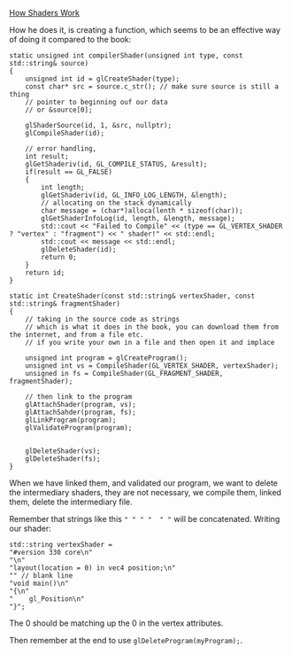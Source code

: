 [How Shaders Work](https://www.youtube.com/watch?v=5W7JLgFCkwI&list=PLlrATfBNZ98foTJPJ_Ev03o2oq3-GGOS2&index=7)

How he does it, is creating a function, which seems to be an effective way of doing it compared to the book: 
```
static unsigned int compilerShader(unsigned int type, const std::string& source)
{ 
	unsigned int id = glCreateShader(type);
	const char* src = source.c_str(); // make sure source is still a thing
	// pointer to beginning ouf our data 
	// or &source[0];
	
	glShaderSource(id, 1, &src, nullptr);
	glCompileShader(id);

	// error handling, 
	int result;
	glGetShaderiv(id, GL_COMPILE_STATUS, &result);
	if(result == GL_FALSE)
	{ 
		int length; 
		glGetShaderiv(id, GL_INFO_LOG_LENGTH, &length);
		// allocating on the stack dynamically
		char message = (char*)alloca(lenth * sizeof(char)); 
		glGetShaderInfoLog(id, length, &length, message);
		std::cout << "Failed to Compile" << (type == GL_VERTEX_SHADER ? "vertex" : "fragment") << " shader!" << std::endl;
		std::cout << message << std::endl;
		glDeleteShader(id);
		return 0;
	}
	return id;
}

static int CreateShader(const std::string& vertexShader, const std::string& fragmentShader)
{ 
	// taking in the source code as strings
	// which is what it does in the book, you can download them from the internet, and from a file etc. 
	// if you write your own in a file and then open it and implace

	unsigned int program = glCreateProgram();
	unsigned int vs = CompileShader(GL_VERTEX_SHADER, vertexShader);
	unsigned in fs = CompileShader(GL_FRAGMENT_SHADER, fragmentShader);

	// then link to the program 
	glAttachShader(program, vs);
	glAttachSahder(program, fs);
	glLinkProgram(program);
	glValidateProgram(program);


	glDeleteShader(vs);
	glDeleteShader(fs);
}
```
When we have linked them, and validated our program, we want to delete the intermediary shaders, they are not necessary, we compile them, linked them, delete the intermediary file. 

Remember that strings like this `" " " "  " "` will be concatenated.
Writing our shader: 
```
std::string vertexShader = 
"#version 330 core\n"
"\n"
"layout(location = 0) in vec4 position;\n"
"" // blank line
"void main()\n"
"{\n"
"    gl_Position\n"
"}";
```

The 0 should be matching up the 0 in the vertex attributes. 

Then remember at the end to use `glDeleteProgram(myProgram);`. 

